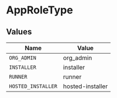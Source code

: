 # AppRoleType


## Values

| Name               | Value              |
| ------------------ | ------------------ |
| `ORG_ADMIN`        | org_admin          |
| `INSTALLER`        | installer          |
| `RUNNER`           | runner             |
| `HOSTED_INSTALLER` | hosted-installer   |